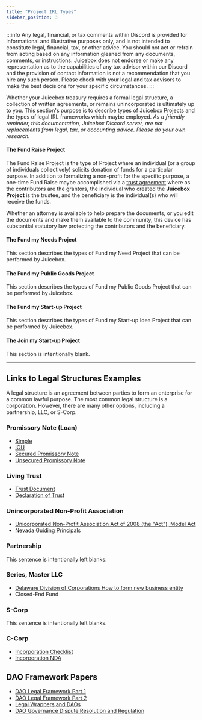 ```yaml
---
title: "Project IRL Types"
sidebar_position: 3
---
```


:::info
Any legal, financial, or tax comments within Discord is provided for informational and illustrative purposes only, and is not intended to constitute legal, financial, tax, or other advice. You should not act or refrain from acting based on any information gleaned from any documents, comments, or instructions. Juicebox does not endorse or make any representation as to the capabilities of any tax advisor within our Discord and the provision of contact information is not a recommendation that you hire any such person. Please check with your legal and tax advisors to make the best decisions for your specific circumstances.
:::

Whether your Juicebox treasury requires a formal legal structure, a collection of written agreements, or remains unincorporated is ultimately up to you. This section's purpose is to describe types of Juicebox Projects and the types of legal IRL frameworks which maybe employed. _As a friendly reminder, this documentation, Juicebox Discord server, are not replacements from legal, tax, or accounting advice. Please do your own research._

#### The Fund Raise Project

The Fund Raise Project is the type of Project where an individual (or a group of individuals collectively) solicits donation of funds for a particular purpose. In addition to formalizing a non-profit for the specific purpose, a one-time Fund Raise maybe accomplished via a [trust agreement](./Resources/trusts/trust.md) where as the contributors are the grantors, the individual who created the **Juicebox Project** is the trustee, and the beneficiary is the individual(s) who will receive the funds.

Whether an attorney is available to help prepare the documents, or you edit the documents and make them available to the community, this device has substantial statutory law protecting the contributors and the beneficiary.

#### The Fund my Needs Project

This section describes the types of Fund my Need Project that can be performed by Juicebox.

#### The Fund my Public Goods Project

This section describes the types of Fund my Public Goods Project that can be performed by Juicebox.

#### The Fund my Start-up Project

This section describes the types of Fund my Start-up Idea Project that can be performed by Juicebox.

#### The Join my Start-up Project

This section is intentionally blank.

---

## Links to Legal Structures Examples

A legal structure is an agreement between parties to form an enterprise for a common lawful purpose. The most common legal structure is a corporation. However, there are many other options, including a partnership, LLC, or S-Corp.

### **Promissory Note (Loan)**

-   [Simple](resources/loans/note-template.md)
-   [IOU](resources/loans/iou-template.md)
-   [Secured Promissory Note](resources/loans/secured-promissory-note-template.md)
-   [Unsecured Promissory Note](resources/loans/unsecured-promissory-note-template.md)

### **Living Trust**

-   [Trust Document](resources/trusts/trust.md)
-   [Declaration of Trust](resources/trusts/declaration-of-trust.md)

### **Unincorporated Non-Profit Association**

-   [Unicorporated Non-Profit Association Act of 2008 (the "Act"), Model Act](https://www.uniformlaws.org/viewdocument/final-act-149?CommunityKey=40227d3a-8b5d-47c2-8cd0-b0ec12da97f9&tab=librarydocuments)
-   [Nevada Guiding Principals](resources/nv-una.md)

### **Partnership**

This sentence is intentionally left blanks.

### **Series, Master LLC**

-   [Delaware Division of Corporations How to form new business entity](https://corp.delaware.gov/howtoform/)
-   Closed-End Fund

### **S-Corp**

This sentence is intentionally left blanks.

### **C-Corp**

-   [Incorporation Checklist](./Resources/ccorp/EXAMPLE-Incorporation%20Questionnaire.docx)
-   [Incorporation NDA](./Resources/)

## DAO Framework Papers

-   [DAO Legal Framework Part 1](./papers/dao-legal-framework-part-1.pdf)
-   [DAO Legal Framework Part 2](./papers/dao-legal-framework-part-2.pdf)
-   [Legal Wrappers and DAOs](./papers/legal-wrappers-and-daos.pdf)
-   [DAO Governance Dispute Resolution and Regulation](./papers/dao-governance-dispute-resolution.pdf)
